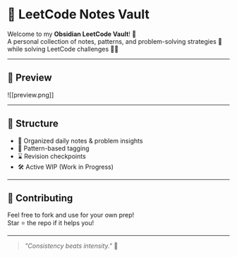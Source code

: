 # 🧠 LeetCode Notes Vault

Welcome to my **Obsidian LeetCode Vault**! 🚀  
A personal collection of notes, patterns, and problem-solving strategies 🧩 while solving LeetCode challenges 🧑‍💻

---

## 📸 Preview

![[preview.png]]

---

## 📂 Structure

- 📒 Organized daily notes & problem insights  
- 🧵 Pattern-based tagging  
- ⌛ Revision checkpoints  
- 🛠️ Active WIP (Work in Progress)  

---

## 🤝 Contributing

Feel free to fork and use for your own prep!  
Star ⭐ the repo if it helps you!

---

> _"Consistency beats intensity."_ 🏁  
